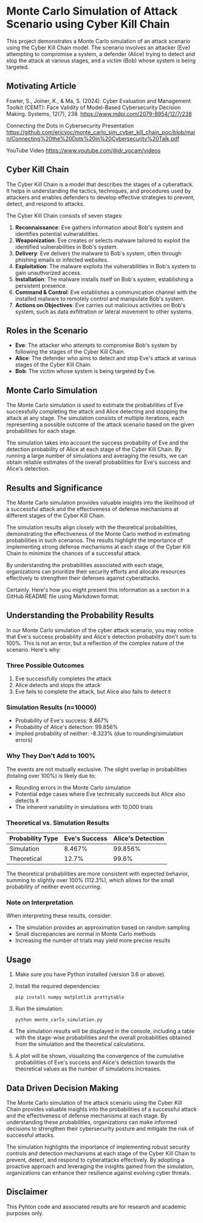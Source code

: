 # Monte Carlo Simulation of Attack Scenario using Cyber Kill Chain

This project demonstrates a Monte Carlo simulation of an attack scenario using the Cyber Kill Chain model. The scenario involves an attacker (Eve) attempting to compromise a system, a defender (Alice) trying to detect and stop the attack at various stages, and a victim (Bob) whose system is being targeted.

## Motivating Article
Fowler, S., Joiner, K., & Ma, S. (2024). Cyber Evaluation and Management Toolkit (CEMT): Face Validity of Model-Based Cybersecurity Decision Making. Systems, 12(7), 238.
https://www.mdpi.com/2079-8954/12/7/238

Connecting the Dots in Cybersecurity Presentation
https://github.com/ericyoc/monte_carlo_sim_cyber_kill_chain_poc/blob/main/Connecting%20the%20Dots%20in%20Cybersecurity%20Talk.pdf

YouTube Video
https://www.youtube.com/@dr_yocam/videos

## Cyber Kill Chain

The Cyber Kill Chain is a model that describes the stages of a cyberattack. It helps in understanding the tactics, techniques, and procedures used by attackers and enables defenders to develop effective strategies to prevent, detect, and respond to attacks.

The Cyber Kill Chain consists of seven stages:

1. **Reconnaissance**: Eve gathers information about Bob's system and identifies potential vulnerabilities.
2. **Weaponization**: Eve creates or selects malware tailored to exploit the identified vulnerabilities in Bob's system.
3. **Delivery**: Eve delivers the malware to Bob's system, often through phishing emails or infected websites.
4. **Exploitation**: The malware exploits the vulnerabilities in Bob's system to gain unauthorized access.
5. **Installation**: The malware installs itself on Bob's system, establishing a persistent presence.
6. **Command & Control**: Eve establishes a communication channel with the installed malware to remotely control and manipulate Bob's system.
7. **Actions on Objectives**: Eve carries out malicious activities on Bob's system, such as data exfiltration or lateral movement to other systems.

## Roles in the Scenario

- **Eve**: The attacker who attempts to compromise Bob's system by following the stages of the Cyber Kill Chain.
- **Alice**: The defender who aims to detect and stop Eve's attack at various stages of the Cyber Kill Chain.
- **Bob**: The victim whose system is being targeted by Eve.

## Monte Carlo Simulation

The Monte Carlo simulation is used to estimate the probabilities of Eve successfully completing the attack and Alice detecting and stopping the attack at any stage. The simulation consists of multiple iterations, each representing a possible outcome of the attack scenario based on the given probabilities for each stage.

The simulation takes into account the success probability of Eve and the detection probability of Alice at each stage of the Cyber Kill Chain. By running a large number of simulations and averaging the results, we can obtain reliable estimates of the overall probabilities for Eve's success and Alice's detection.

## Results and Significance

The Monte Carlo simulation provides valuable insights into the likelihood of a successful attack and the effectiveness of defense mechanisms at different stages of the Cyber Kill Chain.

The simulation results align closely with the theoretical probabilities, demonstrating the effectiveness of the Monte Carlo method in estimating probabilities in such scenarios. The results highlight the importance of implementing strong defense mechanisms at each stage of the Cyber Kill Chain to minimize the chances of a successful attack.

By understanding the probabilities associated with each stage, organizations can prioritize their security efforts and allocate resources effectively to strengthen their defenses against cyberattacks.

Certainly. Here's how you might present this information as a section in a GitHub README file using Markdown format:

## Understanding the Probability Results

In our Monte Carlo simulation of the cyber attack scenario, you may notice that Eve's success probability and Alice's detection probability don't sum to 100%. This is not an error, but a reflection of the complex nature of the scenario. Here's why:

### Three Possible Outcomes

1. Eve successfully completes the attack
2. Alice detects and stops the attack
3. Eve fails to complete the attack, but Alice also fails to detect it

### Simulation Results (n=10000)

- Probability of Eve's success: 8.467%
- Probability of Alice's detection: 99.856%
- Implied probability of neither: -8.323% (due to rounding/simulation errors)

### Why They Don't Add to 100%

The events are not mutually exclusive. The slight overlap in probabilities (totaling over 100%) is likely due to:
- Rounding errors in the Monte Carlo simulation
- Potential edge cases where Eve technically succeeds but Alice also detects it
- The inherent variability in simulations with 10,000 trials

### Theoretical vs. Simulation Results

| Probability Type | Eve's Success | Alice's Detection |
|------------------|---------------|-------------------|
| Simulation       | 8.467%        | 99.856%           |
| Theoretical      | 12.7%         | 99.6%             |

The theoretical probabilities are more consistent with expected behavior, summing to slightly over 100% (112.3%), which allows for the small probability of neither event occurring.

### Note on Interpretation

When interpreting these results, consider:
- The simulation provides an approximation based on random sampling
- Small discrepancies are normal in Monte Carlo methods
- Increasing the number of trials may yield more precise results

## Usage

1. Make sure you have Python installed (version 3.6 or above).

2. Install the required dependencies:
   ```
   pip install numpy matplotlib prettytable
   ```

3. Run the simulation:
   ```
   python monte_carlo_simulation.py
   ```

4. The simulation results will be displayed in the console, including a table with the stage-wise probabilities and the overall probabilities obtained from the simulation and the theoretical calculations.

5. A plot will be shown, visualizing the convergence of the cumulative probabilities of Eve's success and Alice's detection towards the theoretical values as the number of simulations increases.

## Data Driven Decision Making

The Monte Carlo simulation of the attack scenario using the Cyber Kill Chain provides valuable insights into the probabilities of a successful attack and the effectiveness of defense mechanisms at each stage. By understanding these probabilities, organizations can make informed decisions to strengthen their cybersecurity posture and mitigate the risk of successful attacks.

The simulation highlights the importance of implementing robust security controls and detection mechanisms at each stage of the Cyber Kill Chain to prevent, detect, and respond to cyberattacks effectively. By adopting a proactive approach and leveraging the insights gained from the simulation, organizations can enhance their resilience against evolving cyber threats.

## Disclaimer
This Pyhton code and associated results are for research and academic purposes only.
